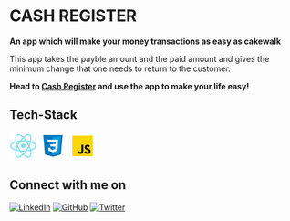 # CASH REGISTER

**An app which will make your money transactions as easy as cakewalk**

This app takes the payble amount and the paid amount and gives the minimum change that one needs to return to the customer.

**Head to [Cash Register](#) and use the app to make your life easy!**


## Tech-Stack
![React logo](./public/logo/react.png) ![CSS logo](./public/logo/css3.png) ![JavaScript logo](./public/logo/javascript.png)
<br>

## Connect with me on

[![LinkedIn](	https://img.shields.io/badge/LINKEDIN-10?logo=linkedin&color=blue)](https://www.linkedin.com/in/shraddha-1402/)
[![GitHub](	https://img.shields.io/badge/GITHUB-10?logo=github&color=black)](https://github.com/shraddha-1402)
[![Twitter](	https://img.shields.io/badge/TWITTER-10?logo=twitter&logoColor=white&color=blue)](https://twitter.com/ShraddhaGupta08)
